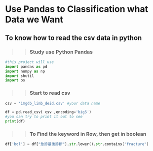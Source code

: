 # Use Pandas to Classification what Data we Want

## To know how to read the csv data in python ##

>>### Study use Python Pandas ###

```python
#this project will use 
import pandas as pd
import numpy as np
import shutil
import os
```

>>### Start to read csv ###

```python
csv = 'imgdb_limb_deid.csv' #your data name

df = pd.read_csv( csv ,encoding='big5') 
#you can try to print it out to see 
print(df)
```
>>### To Find the keyword in Row, then get in boolean

```python
df['bol'] = df["急診最後診斷"].str.lower().str.contains("fracture")
```
